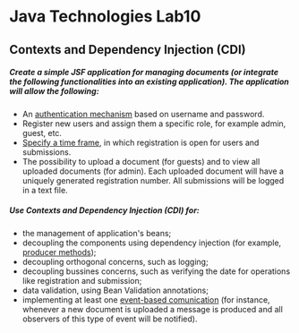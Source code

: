 # Java Technologies Lab10

## Contexts and Dependency Injection (CDI)
##### Create a simple JSF application for managing documents (or integrate the following functionalities into an existing application). The application will allow the following:
* An [authentication mechanism](./src/ro/uaic/info/technologies/documentmanager/interceptors/LoggedIn.java) based on username and password.
* Register new users and assign them a specific role, for example admin, guest, etc.
* [Specify a time frame](./src/ro/uaic/info/technologies/documentmanager/interceptors/ValidPeriod.java), in which registration is open for users and submissions.
* The possibility to upload a document (for guests) and to view all uploaded documents (for admin). Each uploaded document will have a uniquely generated registration number. All submissions will be logged in a text file. 

##### Use Contexts and Dependency Injection (CDI) for:
* the management of application's beans;
* decoupling the components using dependency injection (for example, [producer methods](./src/ro/uaic/info/technologies/documentmanager/producers));
* decoupling orthogonal concerns, such as logging;
* decoupling bussines concerns, such as verifying the date for operations like registration and submission;
* data validation, using Bean Validation annotations;
* implementing at least one [event-based comunication](./src/ro/uaic/info/technologies/documentmanager/services/TxtLoggingService.java) (for instance, whenever a new document is uploaded a message is produced and all observers of this type of event will be notified). 
